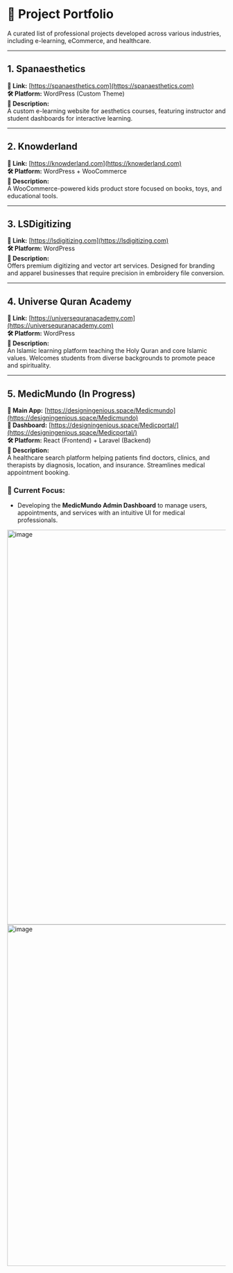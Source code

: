 # 🧠 Project Portfolio

A curated list of professional projects developed across various industries, including e-learning, eCommerce, and healthcare.

---

## 1. Spanaesthetics
**🔗 Link:** [https://spanaesthetics.com](https://spanaesthetics.com)  
**🛠 Platform:** WordPress (Custom Theme)  
**📄 Description:**  
A custom e-learning website for aesthetics courses, featuring instructor and student dashboards for interactive learning.

---

## 2. Knowderland
**🔗 Link:** [https://knowderland.com](https://knowderland.com)  
**🛠 Platform:** WordPress + WooCommerce  
**📄 Description:**  
A WooCommerce-powered kids product store focused on books, toys, and educational tools.

---

## 3. LSDigitizing
**🔗 Link:** [https://lsdigitizing.com](https://lsdigitizing.com)  
**🛠 Platform:** WordPress  
**📄 Description:**  
Offers premium digitizing and vector art services. Designed for branding and apparel businesses that require precision in embroidery file conversion.

---

## 4. Universe Quran Academy
**🔗 Link:** [https://universequranacademy.com](https://universequranacademy.com)  
**🛠 Platform:** WordPress  
**📄 Description:**  
An Islamic learning platform teaching the Holy Quran and core Islamic values. Welcomes students from diverse backgrounds to promote peace and spirituality.

---

## 5. MedicMundo (In Progress)
**🔗 Main App:** [https://designingenious.space/Medicmundo](https://designingenious.space/Medicmundo)  
**🔗 Dashboard:** [https://designingenious.space/Medicportal/](https://designingenious.space/Medicportal/)  
**🛠 Platform:** React (Frontend) + Laravel (Backend)  
**📄 Description:**  
A healthcare search platform helping patients find doctors, clinics, and therapists by diagnosis, location, and insurance. Streamlines medical appointment booking.

### 🚧 Current Focus:
- Developing the **MedicMundo Admin Dashboard** to manage users, appointments, and services with an intuitive UI for medical professionals.
<img width="1886" height="911" alt="image" src="https://github.com/user-attachments/assets/7b527399-da9b-42ad-b91d-ed51cfaff589" />
<img width="1892" height="788" alt="image" src="https://github.com/user-attachments/assets/6f1502bd-356c-4a56-9d15-9ff499bb7f00" />



